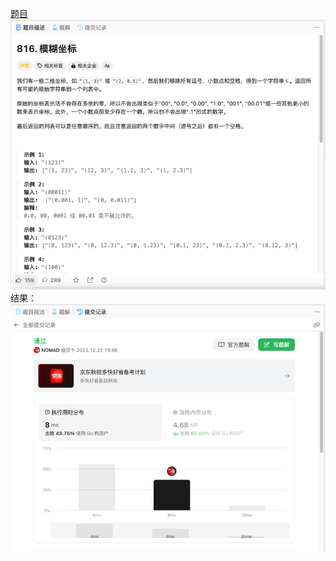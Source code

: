 [题目](https://leetcode.cn/problems/ambiguous-coordinates/description/)
![pic](img.png)
结果：
![pic](result.png)